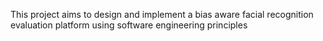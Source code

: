 This project aims to design and implement a bias aware facial recognition evaluation platform
using software engineering principles
